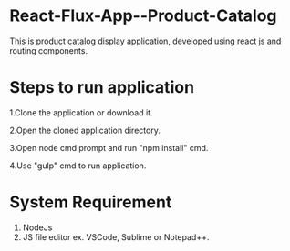 # React-Flux-App--Product-Catalog
This is product catalog display application, developed using react js and routing components.

# Steps to run application
1.Clone the application or download it.

2.Open the cloned application directory.

3.Open node cmd prompt and run "npm install" cmd.

4.Use "gulp" cmd to run application.
# System Requirement
1. NodeJs
2. JS file editor ex. VSCode, Sublime or Notepad++.



